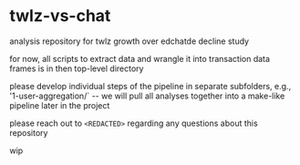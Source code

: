 # twlz-vs-chat

analysis repository for twlz growth over edchatde decline study

for now, all scripts to extract data and wrangle it into transaction data frames is in then top-level directory

please develop individual steps of the pipeline in separate subfolders, e.g., '1-user-aggregation/` -- we will pull all analyses together into a make-like pipeline later in the project

please reach out to `<REDACTED>` regarding any questions about this repository

wip

